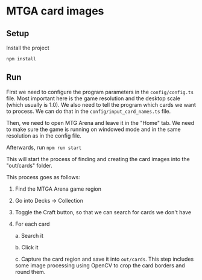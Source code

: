 # MTGA card images


## Setup

Install the project

```shell script
npm install
```

## Run

First we need to configure the program parameters in the `config/config.ts` file. Most important here is the game resolution and the desktop scale (which usually is 1.0).
We also need to tell the program which cards we want to process. We can do that in the `config/input_card_names.ts` file.

Then, we need to open MTG Arena and leave it in the "Home" tab. We need to make sure the game is running on windowed mode and in the same resolution as in the config file.

Afterwards, run `npm run start`

This will start the process of finding and creating the card images into the "out/cards" folder.

This process goes as follows:

1. Find the MTGA Arena game region

2. Go into Decks -> Collection

4. Toggle the Craft button, so that we can search for cards we don't have

4. For each card

	a. Search it

	b. Click it

	c. Capture the card region and save it into `out/cards`. This step includes some image processing using OpenCV to crop the card borders and round them.
